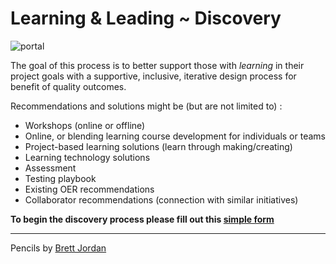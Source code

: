 #  <i class="fa fa-book"></i> Learning & Leading  ~  Discovery
![portal](https://c1.staticflickr.com/5/4024/4705811372_f41a14ca64.jpg)

The goal of this process is to better support those with *learning* in their project goals with a supportive, inclusive, iterative design process for benefit of quality outcomes.

Recommendations and solutions might be (but are not limited to) :

* Workshops (online or offline)
* Online, or blending learning course development for individuals or teams
* Project-based learning solutions (learn through making/creating)
* Learning technology solutions
* Assessment
* Testing playbook
* Existing OER recommendations
* Collaborator recommendations (connection with similar initiatives)

**To begin the discovery process please fill out this [simple form](https://docs.google.com/forms/d/1jCy-e9n4qf2BSIs7wWFHcUYigAnJu3JHKA4TbA1OXoI/viewform)**


***

Pencils by [Brett Jordan](https://www.flickr.com/photos/x1brett/)
